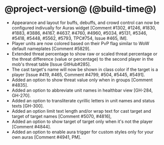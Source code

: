 # @project-version@ (@build-time@)

* Appearance and layout for buffs, debuffs, and crowd control can now be configured indivually for Auras widget [Comment #1302, #1246, #1830, #1883, #3886, #4167, #4637, #4760, #4960, #5034, #5131, #5346, #5418, #5448, #5562, #5793, TPC#754, Issue #465, IM].
* Player units are now colored based on their PvP flag similar to WoW default nameplates [Comment #5829].
* Extended threat percentage to show raw or scaled threat percentage or the threat difference (value or percentage) to the second player in the mob's threat table [Issue GitHub#285].
* The cast target's name will now be shown in class color if the target is a player [Issue #419, #465, Comment #4799, #504, #5445, #5491].
* Added an option to show threat value only when in groups [Comment #4835].
* Added an option to abbreviate unit names in healthbar view [GH-284, GH-270].
* Added an option to transliterate cyrillic letters in unit names and status texts [GH-300].
* Added an option limit text length and/or wrap text for cast target and target of target names [Comment #5070, #4816], 
* Added an option to show target of target only when it's not the player [Comment #4844].
* Added an option to enable aura trigger for custom styles only for your own auras [Comment #4941, PM].
